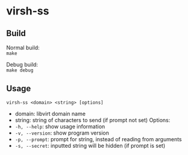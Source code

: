 # virsh-ss

## Build
Normal build: \
`make`

Debug build: \
`make debug`

## Usage
`virsh-ss <domain> <string> [options]`
- domain: libvirt domain name
- string: string of characters to send (if prompt not set)
Options:
- `-h, --help`: show usage information
- `-v, --version`: show program version
- `-p, --prompt`: prompt for string, instead of reading from arguments
- `-s, --secret`: inputted string will be hidden (if prompt is set)
